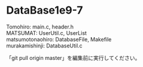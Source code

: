 # DataBase1e9-7
Tomohiro: main.c, header.h  
MATSUMAT: UserUtil.c, UserList  
matsumotonaohiro: DatabaseFile, Makefile  
murakamishinji: DatabaseUtil.c  

「git pull origin master」を編集前に実行してください。